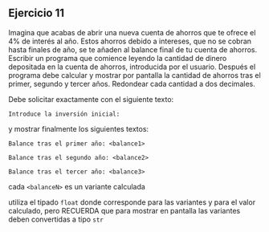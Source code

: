 ## Ejercicio 11

Imagina que acabas de abrir una nueva cuenta de ahorros que te ofrece el 4% de interés al año. Estos ahorros debido a intereses, que no se cobran hasta finales de año, se te añaden al balance final de tu cuenta de ahorros.
Escribir un programa que comience leyendo la cantidad de dinero depositada en la cuenta de ahorros, introducida por el usuario. Después el programa debe calcular y mostrar por pantalla la cantidad de ahorros tras el primer, segundo y tercer años.
Redondear cada cantidad a dos decimales.  

Debe solicitar exactamente con el siguiente texto:

`Introduce la inversión inicial:`

y mostrar finalmente los siguientes textos:

`Balance tras el primer año: <balance1>`

`Balance tras el segundo año: <balance2>`

`Balance tras el tercer año: <balance3>`

cada `<balanceN>` es un variante calculada
<div class="hint">

utiliza el tipado `float` donde corresponde para las variantes y para el valor calculado, pero RECUERDA que para mostrar en pantalla las variantes deben convertidas a tipo `str`

</div>